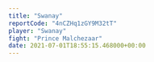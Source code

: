 ```yaml
---
title: "Swanay"
reportCode: "4nCZHq1zGY9M32tT"
player: "Swanay"
fight: "Prince Malchezaar"
date: 2021-07-01T18:55:15.468000+00:00
---
```

